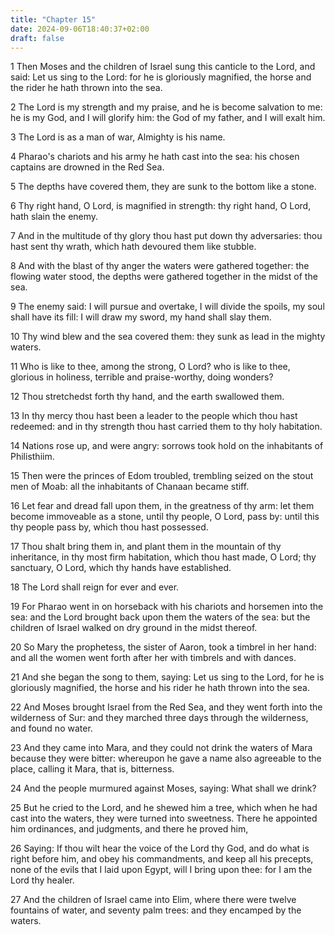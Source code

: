 ```yaml
---
title: "Chapter 15"
date: 2024-09-06T18:40:37+02:00
draft: false
---
```




1 Then Moses and the children of Israel sung this canticle to the Lord, and said: Let us sing to the Lord: for he is gloriously magnified, the horse and the rider he hath thrown into the sea.

2 The Lord is my strength and my praise, and he is become salvation to me: he is my God, and I will glorify him: the God of my father, and I will exalt him.

3 The Lord is as a man of war, Almighty is his name.

4 Pharao's chariots and his army he hath cast into the sea: his chosen captains are drowned in the Red Sea.

5 The depths have covered them, they are sunk to the bottom like a stone.

6 Thy right hand, O Lord, is magnified in strength: thy right hand, O Lord, hath slain the enemy.

7 And in the multitude of thy glory thou hast put down thy adversaries: thou hast sent thy wrath, which hath devoured them like stubble.

8 And with the blast of thy anger the waters were gathered together: the flowing water stood, the depths were gathered together in the midst of the sea.

9 The enemy said: I will pursue and overtake, I will divide the spoils, my soul shall have its fill: I will draw my sword, my hand shall slay them.

10 Thy wind blew and the sea covered them: they sunk as lead in the mighty waters.

11 Who is like to thee, among the strong, O Lord? who is like to thee, glorious in holiness, terrible and praise-worthy, doing wonders?

12 Thou stretchedst forth thy hand, and the earth swallowed them.

13 In thy mercy thou hast been a leader to the people which thou hast redeemed: and in thy strength thou hast carried them to thy holy habitation.

14 Nations rose up, and were angry: sorrows took hold on the inhabitants of Philisthiim.

15 Then were the princes of Edom troubled, trembling seized on the stout men of Moab: all the inhabitants of Chanaan became stiff.

16 Let fear and dread fall upon them, in the greatness of thy arm: let them become immoveable as a stone, until thy people, O Lord, pass by: until this thy people pass by, which thou hast possessed.

17 Thou shalt bring them in, and plant them in the mountain of thy inheritance, in thy most firm habitation, which thou hast made, O Lord; thy sanctuary, O Lord, which thy hands have established.

18 The Lord shall reign for ever and ever.

19 For Pharao went in on horseback with his chariots and horsemen into the sea: and the Lord brought back upon them the waters of the sea: but the children of Israel walked on dry ground in the midst thereof.

20 So Mary the prophetess, the sister of Aaron, took a timbrel in her hand: and all the women went forth after her with timbrels and with dances.

21 And she began the song to them, saying: Let us sing to the Lord, for he is gloriously magnified, the horse and his rider he hath thrown into the sea.

22 And Moses brought Israel from the Red Sea, and they went forth into the wilderness of Sur: and they marched three days through the wilderness, and found no water.

23 And they came into Mara, and they could not drink the waters of Mara because they were bitter: whereupon he gave a name also agreeable to the place, calling it Mara, that is, bitterness.

24 And the people murmured against Moses, saying: What shall we drink?

25 But he cried to the Lord, and he shewed him a tree, which when he had cast into the waters, they were turned into sweetness. There he appointed him ordinances, and judgments, and there he proved him,

26 Saying: If thou wilt hear the voice of the Lord thy God, and do what is right before him, and obey his commandments, and keep all his precepts, none of the evils that I laid upon Egypt, will I bring upon thee: for I am the Lord thy healer.

27 And the children of Israel came into Elim, where there were twelve fountains of water, and seventy palm trees: and they encamped by the waters.


